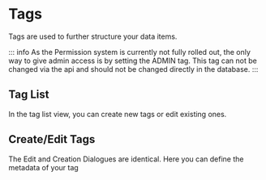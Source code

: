 # Tags

Tags are used to further structure your data items.

::: info
As the Permission system is currently not fully rolled out, the only way to give admin access is by setting the ADMIN tag. This tag can not be changed via the api and should not be changed directly in the database.
:::

## Tag List

In the tag list view, you can create new tags or edit existing ones.

<ThemeImage 
  light-src="/graphics/workbench/tags/list-light.png"
  dark-src="/graphics/workbench/tags/list-dark.png"
  alt="Tag List"
/>

## Create/Edit Tags

The Edit and Creation Dialogues are identical. Here you can define the metadata of your tag

<ThemeImage 
  light-src="/graphics/workbench/tags/edit-light.png"
  dark-src="/graphics/workbench/tags/edit-dark.png"
  alt="Tag Edit"
/>
